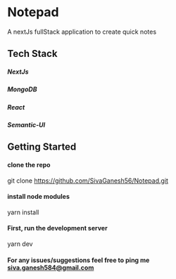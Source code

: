 # Notepad

A nextJs fullStack application to create quick notes

## Tech Stack

##### NextJs
##### MongoDB
##### React
##### Semantic-UI

## Getting Started

#### clone the repo
git clone https://github.com/SivaGanesh56/Notepad.git

#### install node modules
yarn install

#### First, run the development server
yarn dev

#### For any issues/suggestions feel free to ping me siva.ganesh584@gmail.com
